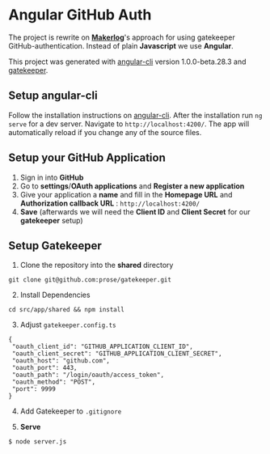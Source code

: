 # Angular GitHub Auth

The project is rewrite on [__Makerlog__](https://makerlog.org/posts/gatekeeper-for-authenticating-with-github)'s approach for using gatekeeper GitHub-authentication. Instead of plain __Javascript__ we use __Angular__.

This project was generated with [angular-cli](https://github.com/angular/angular-cli) version 1.0.0-beta.28.3
 and [gatekeeper](https://github.com/prose/gatekeeper).

## Setup angular-cli

Follow the installation instructions on [angular-cli](https://github.com/angular/angular-cli). After the installation run `ng serve` for a dev server. Navigate to `http://localhost:4200/`.
The app will automatically reload if you change any of the source files.

## Setup your GitHub Application
1. Sign in into __GitHub__
2. Go to __settings__/__OAuth applications__ and __Register a new application__
3. Give your application a __name__ and fill in the __Homepage URL__ and __Authorization callback URL__ : ```http://localhost:4200/``` 
4. __Save__ (afterwards we will need the __Client ID__ and __Client Secret__ for our __gatekeeper__ setup)

## Setup Gatekeeper

1. Clone the repository into the __shared__ directory
```
git clone git@github.com:prose/gatekeeper.git
```
2. Install Dependencies
```
cd src/app/shared && npm install
```

3. Adjust `gatekeeper.config.ts`
```
{
 "oauth_client_id": "GITHUB_APPLICATION_CLIENT_ID",
 "oauth_client_secret": "GITHUB_APPLICATION_CLIENT_SECRET",
 "oauth_host": "github.com",
 "oauth_port": 443,
 "oauth_path": "/login/oauth/access_token",
 "oauth_method": "POST",
 "port": 9999
}
```

4. Add Gatekeeper to `.gitignore`

5. __Serve__
```
$ node server.js
```
